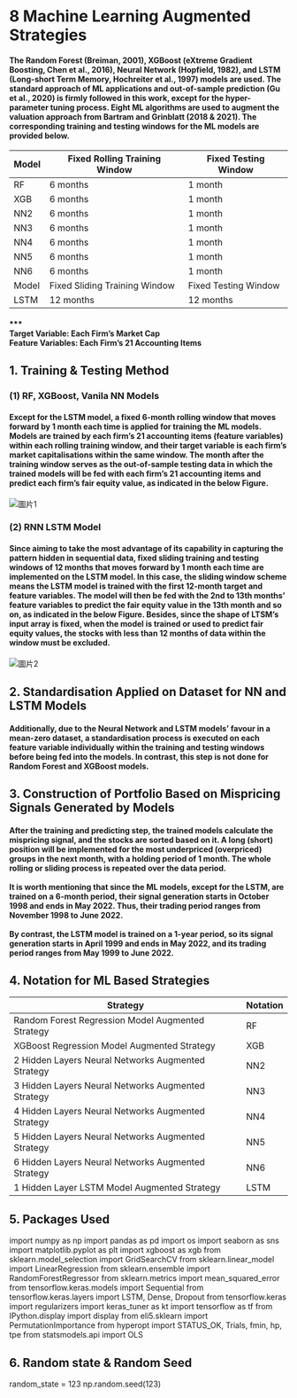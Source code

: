 # 8 Machine Learning Augmented Strategies
#### The Random Forest (Breiman, 2001), XGBoost (eXtreme Gradient Boosting, Chen et al., 2016), Neural Network (Hopfield, 1982), and LSTM (Long-short Term Memory, Hochreiter et al., 1997) models are used. The standard approach of ML applications and out-of-sample prediction (Gu et al., 2020) is firmly followed in this work, except for the hyper-parameter tuning process. Eight ML algorithms are used to augment the valuation approach from Bartram and Grinblatt (2018 & 2021). The corresponding training and testing windows for the ML models are provided below. 

| Model | Fixed Rolling Training Window | Fixed Testing Window |
|-------|-------------------------------|----------------------|
| RF    | 6 months                      | 1 month              |
| XGB   | 6 months                      | 1 month              |
| NN2   | 6 months                      | 1 month              |
| NN3   | 6 months                      | 1 month              |
| NN4   | 6 months                      | 1 month              |
| NN5   | 6 months                      | 1 month              |
| NN6   | 6 months                      | 1 month              |
| Model | Fixed Sliding Training Window | Fixed Testing Window |
| LSTM  | 12 months                     | 12 months            |

#### *** <br> Target Variable:    Each Firm’s Market Cap <br> Feature Variables: Each Firm’s 21 Accounting Items

## 1. Training & Testing Method
### (1) RF, XGBoost, Vanila NN Models
#### Except for the LSTM model, a fixed 6-month rolling window that moves forward by 1 month each time is applied for training the ML models. Models are trained by each firm’s 21 accounting items (feature variables) within each rolling training window, and their target variable is each firm’s market capitalisations within the same window. The month after the training window serves as the out-of-sample testing data in which the trained models will be fed with each firm’s 21 accounting items and predict each firm’s fair equity value, as indicated in the below Figure. <br>

![圖片1](https://user-images.githubusercontent.com/92542287/206918318-f8b86bdb-6655-4e50-86c5-2572b6b57c98.png)

### (2) RNN LSTM Model
#### Since aiming to take the most advantage of its capability in capturing the pattern hidden in sequential data, fixed sliding training and testing windows of 12 months that moves forward by 1 month each time are implemented on the LSTM model. In this case, the sliding window scheme means the LSTM model is trained with the first 12-month target and feature variables. The model will then be fed with the 2nd to 13th months’ feature variables to predict the fair equity value in the 13th month and so on, as indicated in the below Figure. Besides, since the shape of LTSM’s input array is fixed, when the model is trained or used to predict fair equity values, the stocks with less than 12 months of data within the window must be excluded. <br>

![圖片2](https://user-images.githubusercontent.com/92542287/206918386-3088d5b1-639d-4d4d-b2ef-8f81defe4435.png)

## 2. Standardisation Applied on Dataset for NN and LSTM Models
#### Additionally, due to the Neural Network and LSTM models’ favour in a mean-zero dataset, a standardisation process is executed on each feature variable individually within the training and testing windows before being fed into the models. In contrast, this step is not done for Random Forest and XGBoost models. 

## 3. Construction of Portfolio Based on Mispricing Signals Generated by Models
#### After the training and predicting step, the trained models calculate the mispricing signal, and the stocks are sorted based on it. A long (short) position will be implemented for the most underpriced (overpriced) groups in the next month, with a holding period of 1 month. The whole rolling or sliding process is repeated over the data period. <br><br> It is worth mentioning that since the ML models, except for the LSTM, are trained on a 6-month period, their signal generation starts in October 1998 and ends in May 2022. Thus, their trading period ranges from November 1998 to June 2022. <br><br> By contrast, the LSTM model is trained on a 1-year period, so its signal generation starts in April 1999 and ends in May 2022, and its trading period ranges from May 1999 to June 2022.

## 4. Notation for ML Based Strategies
| Strategy                                           | Notation |
|----------------------------------------------------|----------|
| Random Forest Regression Model Augmented Strategy  | RF       |
| XGBoost Regression Model Augmented Strategy        | XGB      |
| 2 Hidden Layers Neural Networks Augmented Strategy | NN2      |
| 3 Hidden Layers Neural Networks Augmented Strategy | NN3      |
| 4 Hidden Layers Neural Networks Augmented Strategy | NN4      |
| 5 Hidden Layers Neural Networks Augmented Strategy | NN5      |
| 6 Hidden Layers Neural Networks Augmented Strategy | NN6      |
| 1 Hidden Layer LSTM Model Augmented Strategy       | LSTM     |


## 5. Packages Used
import numpy as np
import pandas as pd
import os
import seaborn as sns
import matplotlib.pyplot as plt
import xgboost as xgb
from sklearn.model_selection import GridSearchCV
from sklearn.linear_model import LinearRegression
from sklearn.ensemble import RandomForestRegressor
from sklearn.metrics import mean_squared_error
from tensorflow.keras.models import Sequential
from tensorflow.keras.layers import LSTM, Dense, Dropout
from tensorflow.keras import regularizers
import keras_tuner as kt
import tensorflow as tf
from IPython.display import display
from eli5.sklearn import PermutationImportance
from hyperopt import STATUS_OK, Trials, fmin, hp, tpe
from statsmodels.api import OLS

## 6. Random state & Random Seed
random_state = 123
np.random.seed(123)
